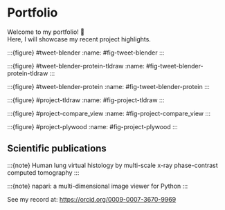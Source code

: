 # Portfolio

Welcome to my portfolio! 👋    
Here, I will showcase my recent project highlights.

:::{figure} #tweet-blender
:name: #fig-tweet-blender
:::



:::{figure} #tweet-blender-protein-tldraw
:name: #fig-tweet-blender-protein-tldraw
:::



:::{figure} #tweet-blender-protein
:name: #fig-tweet-blender-protein
:::


:::{figure} #project-tldraw
:name: #fig-project-tldraw
:::

:::{figure} #project-compare_view
:name: #fig-project-compare_view
:::

:::{figure} #project-plywood
:name: #fig-project-plywood
:::









## Scientific publications



:::{note}   [](10.1088/1361-6560/acd48d)
Human lung virtual histology by multi-scale x-ray phase-contrast computed tomography 
:::

:::{note} [](10.5281/ZENODO.8115575)
napari: a multi-dimensional image viewer for Python 
:::



See my record at: https://orcid.org/0009-0007-3670-9969


